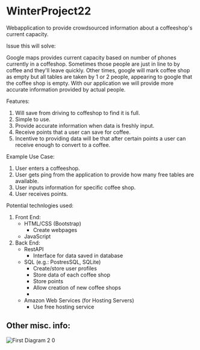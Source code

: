 # WinterProject22

Webapplication to provide crowdsourced information about a coffeeshop's current capacity. 


Issue this will solve: 

Google maps provides current capacity based on number of phones currently in a coffeshop. Sometimes those people are just in line to by coffee and they'll leave quickly. Other times, google will mark coffee shop as empty but all tables are taken by 1 or 2 people, appearing to google that the coffee shop is empty. With our application we will provide more accurate information provided by actual people. 

Features:
1. Will save from driving to coffeshop to find it is full.
2. Simple to use.
3. Provide accurate information when data is freshly input.
4. Receive points that a user can save for coffee.
5. Incentive to providing data will be that after certain points a user can receive enough to convert to a coffee.


Example Use Case:
1. User enters a coffeeshop.
2. User gets ping from the application to provide how many free tables are available.
3. User inputs information for specific coffee shop.
4. User receives points.


Potential technlogies used:
1. Front End:
    - HTML/CSS (Bootstrap)
        - Create webpages
    - JavaScript
2. Back End:
    - RestAPI
        - Interface for data saved in database
    - SQL (e.g.: PostresSQL, SQLite)
        - Create/store user profiles
        - Store data of each coffee shop
        - Store points
        - Allow creation of new coffee shops
        - 
    - Amazon Web Services (for Hosting Servers)
        - Use free hosting service

Other misc. info:
- 
![First Diagram 2 0](https://user-images.githubusercontent.com/68760828/208498726-0e1106fb-b746-403c-9685-f4da8df2ca23.jpg)


